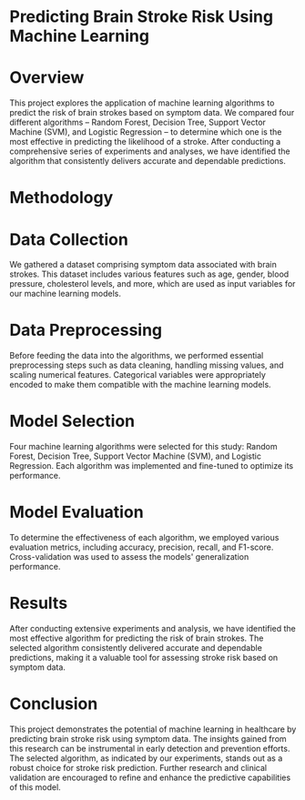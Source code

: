 # Predicting Brain Stroke Risk Using Machine Learning


# Overview

This project explores the application of machine learning algorithms to predict the risk of brain strokes based on symptom data. We compared four different algorithms – Random Forest, Decision Tree, Support Vector Machine (SVM), and Logistic Regression – to determine which one is the most effective in predicting the likelihood of a stroke. After conducting a comprehensive series of experiments and analyses, we have identified the algorithm that consistently delivers accurate and dependable predictions.

# Methodology

# Data Collection
We gathered a dataset comprising symptom data associated with brain strokes. This dataset includes various features such as age, gender, blood pressure, cholesterol levels, and more, which are used as input variables for our machine learning models.

# Data Preprocessing
Before feeding the data into the algorithms, we performed essential preprocessing steps such as data cleaning, handling missing values, and scaling numerical features. Categorical variables were appropriately encoded to make them compatible with the machine learning models.

# Model Selection
Four machine learning algorithms were selected for this study: Random Forest, Decision Tree, Support Vector Machine (SVM), and Logistic Regression. Each algorithm was implemented and fine-tuned to optimize its performance.

# Model Evaluation
To determine the effectiveness of each algorithm, we employed various evaluation metrics, including accuracy, precision, recall, and F1-score. Cross-validation was used to assess the models' generalization performance.

# Results

After conducting extensive experiments and analysis, we have identified the most effective algorithm for predicting the risk of brain strokes. The selected algorithm consistently delivered accurate and dependable predictions, making it a valuable tool for assessing stroke risk based on symptom data.

# Conclusion

This project demonstrates the potential of machine learning in healthcare by predicting brain stroke risk using symptom data. The insights gained from this research can be instrumental in early detection and prevention efforts. The selected algorithm, as indicated by our experiments, stands out as a robust choice for stroke risk prediction. Further research and clinical validation are encouraged to refine and enhance the predictive capabilities of this model.
